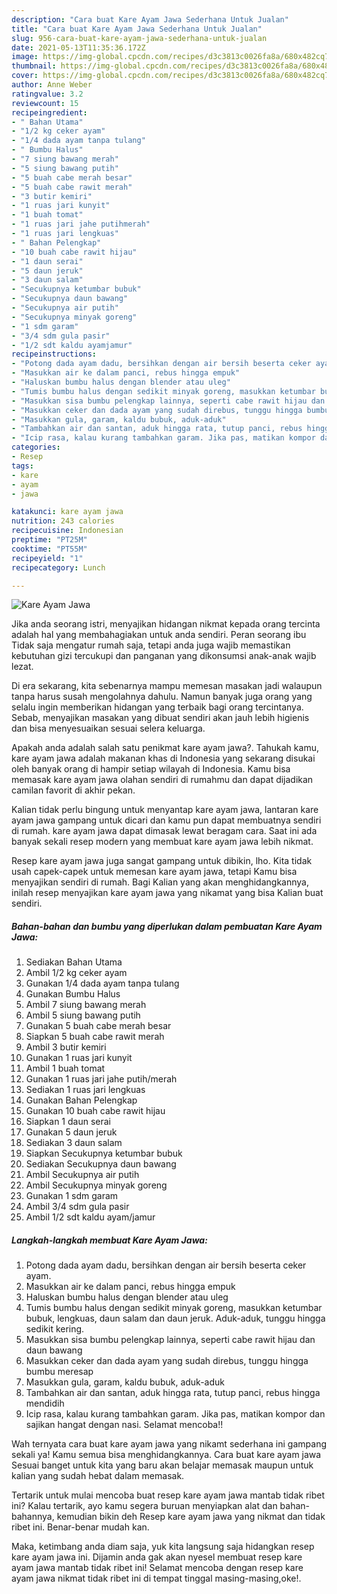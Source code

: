 ```yaml
---
description: "Cara buat Kare Ayam Jawa Sederhana Untuk Jualan"
title: "Cara buat Kare Ayam Jawa Sederhana Untuk Jualan"
slug: 956-cara-buat-kare-ayam-jawa-sederhana-untuk-jualan
date: 2021-05-13T11:35:36.172Z
image: https://img-global.cpcdn.com/recipes/d3c3813c0026fa8a/680x482cq70/kare-ayam-jawa-foto-resep-utama.jpg
thumbnail: https://img-global.cpcdn.com/recipes/d3c3813c0026fa8a/680x482cq70/kare-ayam-jawa-foto-resep-utama.jpg
cover: https://img-global.cpcdn.com/recipes/d3c3813c0026fa8a/680x482cq70/kare-ayam-jawa-foto-resep-utama.jpg
author: Anne Weber
ratingvalue: 3.2
reviewcount: 15
recipeingredient:
- " Bahan Utama"
- "1/2 kg ceker ayam"
- "1/4 dada ayam tanpa tulang"
- " Bumbu Halus"
- "7 siung bawang merah"
- "5 siung bawang putih"
- "5 buah cabe merah besar"
- "5 buah cabe rawit merah"
- "3 butir kemiri"
- "1 ruas jari kunyit"
- "1 buah tomat"
- "1 ruas jari jahe putihmerah"
- "1 ruas jari lengkuas"
- " Bahan Pelengkap"
- "10 buah cabe rawit hijau"
- "1 daun serai"
- "5 daun jeruk"
- "3 daun salam"
- "Secukupnya ketumbar bubuk"
- "Secukupnya daun bawang"
- "Secukupnya air putih"
- "Secukupnya minyak goreng"
- "1 sdm garam"
- "3/4 sdm gula pasir"
- "1/2 sdt kaldu ayamjamur"
recipeinstructions:
- "Potong dada ayam dadu, bersihkan dengan air bersih beserta ceker ayam."
- "Masukkan air ke dalam panci, rebus hingga empuk"
- "Haluskan bumbu halus dengan blender atau uleg"
- "Tumis bumbu halus dengan sedikit minyak goreng, masukkan ketumbar bubuk, lengkuas, daun salam dan daun jeruk. Aduk-aduk, tunggu hingga sedikit kering."
- "Masukkan sisa bumbu pelengkap lainnya, seperti cabe rawit hijau dan daun bawang"
- "Masukkan ceker dan dada ayam yang sudah direbus, tunggu hingga bumbu meresap"
- "Masukkan gula, garam, kaldu bubuk, aduk-aduk"
- "Tambahkan air dan santan, aduk hingga rata, tutup panci, rebus hingga mendidih"
- "Icip rasa, kalau kurang tambahkan garam. Jika pas, matikan kompor dan sajikan hangat dengan nasi. Selamat mencoba!!"
categories:
- Resep
tags:
- kare
- ayam
- jawa

katakunci: kare ayam jawa 
nutrition: 243 calories
recipecuisine: Indonesian
preptime: "PT25M"
cooktime: "PT55M"
recipeyield: "1"
recipecategory: Lunch

---
```



![Kare Ayam Jawa](https://img-global.cpcdn.com/recipes/d3c3813c0026fa8a/680x482cq70/kare-ayam-jawa-foto-resep-utama.jpg)

Jika anda seorang istri, menyajikan hidangan nikmat kepada orang tercinta adalah hal yang membahagiakan untuk anda sendiri. Peran seorang ibu Tidak saja mengatur rumah saja, tetapi anda juga wajib memastikan kebutuhan gizi tercukupi dan panganan yang dikonsumsi anak-anak wajib lezat.

Di era  sekarang, kita sebenarnya mampu memesan masakan jadi walaupun tanpa harus susah mengolahnya dahulu. Namun banyak juga orang yang selalu ingin memberikan hidangan yang terbaik bagi orang tercintanya. Sebab, menyajikan masakan yang dibuat sendiri akan jauh lebih higienis dan bisa menyesuaikan sesuai selera keluarga. 



Apakah anda adalah salah satu penikmat kare ayam jawa?. Tahukah kamu, kare ayam jawa adalah makanan khas di Indonesia yang sekarang disukai oleh banyak orang di hampir setiap wilayah di Indonesia. Kamu bisa memasak kare ayam jawa olahan sendiri di rumahmu dan dapat dijadikan camilan favorit di akhir pekan.

Kalian tidak perlu bingung untuk menyantap kare ayam jawa, lantaran kare ayam jawa gampang untuk dicari dan kamu pun dapat membuatnya sendiri di rumah. kare ayam jawa dapat dimasak lewat beragam cara. Saat ini ada banyak sekali resep modern yang membuat kare ayam jawa lebih nikmat.

Resep kare ayam jawa juga sangat gampang untuk dibikin, lho. Kita tidak usah capek-capek untuk memesan kare ayam jawa, tetapi Kamu bisa menyajikan sendiri di rumah. Bagi Kalian yang akan menghidangkannya, inilah resep menyajikan kare ayam jawa yang nikamat yang bisa Kalian buat sendiri.

<!--inarticleads1-->

##### Bahan-bahan dan bumbu yang diperlukan dalam pembuatan Kare Ayam Jawa:

1. Sediakan  Bahan Utama
1. Ambil 1/2 kg ceker ayam
1. Gunakan 1/4 dada ayam tanpa tulang
1. Gunakan  Bumbu Halus
1. Ambil 7 siung bawang merah
1. Ambil 5 siung bawang putih
1. Gunakan 5 buah cabe merah besar
1. Siapkan 5 buah cabe rawit merah
1. Ambil 3 butir kemiri
1. Gunakan 1 ruas jari kunyit
1. Ambil 1 buah tomat
1. Gunakan 1 ruas jari jahe putih/merah
1. Sediakan 1 ruas jari lengkuas
1. Gunakan  Bahan Pelengkap
1. Gunakan 10 buah cabe rawit hijau
1. Siapkan 1 daun serai
1. Gunakan 5 daun jeruk
1. Sediakan 3 daun salam
1. Siapkan Secukupnya ketumbar bubuk
1. Sediakan Secukupnya daun bawang
1. Ambil Secukupnya air putih
1. Ambil Secukupnya minyak goreng
1. Gunakan 1 sdm garam
1. Ambil 3/4 sdm gula pasir
1. Ambil 1/2 sdt kaldu ayam/jamur




<!--inarticleads2-->

##### Langkah-langkah membuat Kare Ayam Jawa:

1. Potong dada ayam dadu, bersihkan dengan air bersih beserta ceker ayam.
1. Masukkan air ke dalam panci, rebus hingga empuk
1. Haluskan bumbu halus dengan blender atau uleg
1. Tumis bumbu halus dengan sedikit minyak goreng, masukkan ketumbar bubuk, lengkuas, daun salam dan daun jeruk. Aduk-aduk, tunggu hingga sedikit kering.
1. Masukkan sisa bumbu pelengkap lainnya, seperti cabe rawit hijau dan daun bawang
1. Masukkan ceker dan dada ayam yang sudah direbus, tunggu hingga bumbu meresap
1. Masukkan gula, garam, kaldu bubuk, aduk-aduk
1. Tambahkan air dan santan, aduk hingga rata, tutup panci, rebus hingga mendidih
1. Icip rasa, kalau kurang tambahkan garam. Jika pas, matikan kompor dan sajikan hangat dengan nasi. Selamat mencoba!!




Wah ternyata cara buat kare ayam jawa yang nikamt sederhana ini gampang sekali ya! Kamu semua bisa menghidangkannya. Cara buat kare ayam jawa Sesuai banget untuk kita yang baru akan belajar memasak maupun untuk kalian yang sudah hebat dalam memasak.

Tertarik untuk mulai mencoba buat resep kare ayam jawa mantab tidak ribet ini? Kalau tertarik, ayo kamu segera buruan menyiapkan alat dan bahan-bahannya, kemudian bikin deh Resep kare ayam jawa yang nikmat dan tidak ribet ini. Benar-benar mudah kan. 

Maka, ketimbang anda diam saja, yuk kita langsung saja hidangkan resep kare ayam jawa ini. Dijamin anda gak akan nyesel membuat resep kare ayam jawa mantab tidak ribet ini! Selamat mencoba dengan resep kare ayam jawa nikmat tidak ribet ini di tempat tinggal masing-masing,oke!.

